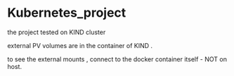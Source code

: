 # Kubernetes_project
the project tested on KIND cluster 

external PV volumes are in the container of KIND . 

to see the external mounts , connect to the docker container itself  - NOT on host. 
